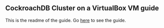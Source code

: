 ## CockroachDB Cluster on a VirtualBox VM guide

This is the readme of the guide.
Go [here](http://uptimedba.github.io/cockroach-vb-single/home.html) to see the guide.

